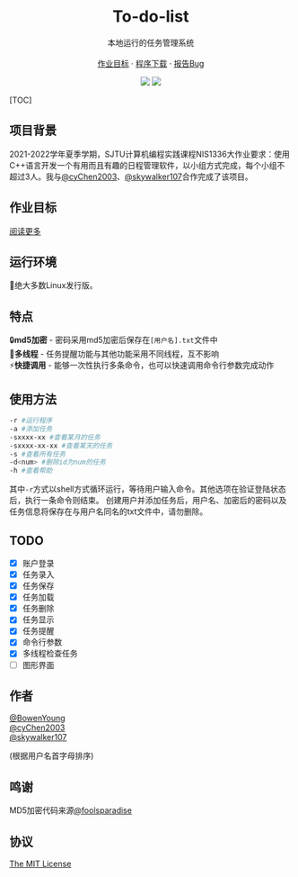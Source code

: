 <p align="center">
    <h1 align="center">To-do-list</h1>
</p>
  <p align="center">
    本地运行的任务管理系统
    <br />
    <br />
    <a href="https://github.com/BowenYoung/To-do-list/blob/main/requirements.md">作业目标</a>
    ·
    <a href="https://github.com/BowenYoung/To-do-list/releases">
    程序下载</a>
    ·
    <a href="https://github.com/BowenYoung/To-do-list/issues">报告Bug</a>
  </p>

<p align="center">
<img src="https://img.shields.io/github/license/pureink/inkrss?style=for-the-badge"/>  <img src="https://img.shields.io/badge/Linux-FCC624?style=for-the-badge&logo=linux&logoColor=black" />
</p>
[TOC]

## 项目背景

2021-2022学年夏季学期，SJTU计算机编程实践课程NIS1336大作业要求：使用C++语言开发一个有用而且有趣的日程管理软件，以小组方式完成，每个小组不超过3人。我与[@cyChen2003](https://github.com/cyChen2003)、[@skywalker107](https://github.com/skywalker107)合作完成了该项目。

## 作业目标

[阅读更多](https://github.com/BowenYoung/To-do-list/blob/main/requirements.md)

## 运行环境
🎉绝大多数Linux发行版。

## 特点

🔒**md5加密** - 密码采用md5加密后保存在`[用户名].txt`文件中
<br />📢**多线程** - 任务提醒功能与其他功能采用不同线程，互不影响
<br />⚡**快捷调用** - 能够一次性执行多条命令，也可以快速调用命令行参数完成动作

## 使用方法

```bash
-r #运行程序
-a #添加任务
-sxxxx-xx #查看某月的任务
-sxxxx-xx-xx #查看某天的任务
-s #查看所有任务
-d<num> #删除id为num的任务
-h #查看帮助
```

其中`-r`方式以shell方式循环运行，等待用户输入命令。其他选项在验证登陆状态后，执行一条命令则结束。
创建用户并添加任务后，用户名、加密后的密码以及任务信息将保存在与用户名同名的txt文件中，请勿删除。

## TODO

- [x] 账户登录
- [x] 任务录入
- [x] 任务保存
- [x] 任务加载
- [x] 任务删除
- [x] 任务显示
- [x] 任务提醒
- [x] 命令行参数
- [x] 多线程检查任务
- [ ] 图形界面

## 作者

[@BowenYoung](https://github.com/BowenYoung)
<br />[@cyChen2003](https://github.com/cyChen2003)
<br />[@skywalker107](https://github.com/skywalker107)

(根据用户名首字母排序)

## 鸣谢

MD5加密代码来源[@foolsparadise](https://github.com/foolsparadise)

## 协议

[The MIT License](https://opensource.org/licenses/MIT)

